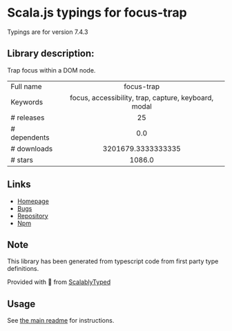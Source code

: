 
# Scala.js typings for focus-trap

Typings are for version 7.4.3

## Library description:
Trap focus within a DOM node.

|                    |                 |
| ------------------ | :-------------: |
| Full name          | focus-trap |
| Keywords           | focus, accessibility, trap, capture, keyboard, modal |
| # releases         | 25 |
| # dependents       | 0.0 |
| # downloads        | 3201679.3333333335 |
| # stars            | 1086.0 |

## Links
- [Homepage](https://github.com/focus-trap/focus-trap#readme)
- [Bugs](https://github.com/focus-trap/focus-trap/issues)
- [Repository](https://github.com/focus-trap/focus-trap)
- [Npm](https://www.npmjs.com/package/focus-trap)
    


## Note
This library has been generated from typescript code from first party type definitions.

Provided with :purple_heart: from [ScalablyTyped](https://github.com/oyvindberg/ScalablyTyped)

## Usage
See [the main readme](../../readme.md) for instructions.


